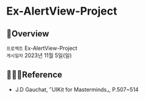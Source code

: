 # Ex-AlertView-Project
## 🍎Overview
`프로젝트` Ex-AlertView-Project <br>
`게시일자` 2023년 11월 5일(일) <br>
 
## 👩🏻‍💻Reference

* J.D Gauchat, ⌜UIKit for Masterminds⌟, P.507~514
